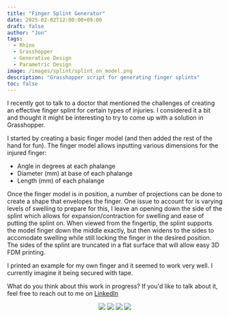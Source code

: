 ```yaml
---
title: "Finger Splint Generator"
date: 2025-02-02T12:00:00+09:00
draft: false
author: "Jon"
tags:
  - Rhino
  - Grasshopper
  - Generative Design
  - Parametric Design
image: /images/splint/splint_on_model.png
description: "Grasshopper script for generating finger splints"
toc: false
---
```


I recently got to talk to a doctor that mentioned the challenges of creating an effective finger splint for certain types of injuries. I considered it a bit and thought it might be interesting to try to come up with a solution in Grasshopper. 

I started by creating a basic finger model (and then added the rest of the hand for fun). The finger model allows inputting various dimensions for the injured finger:
- Angle in degrees at each phalange
- Diameter (mm) at base of each phalange
- Length (mm) of each phalange

Once the finger model is in position, a number of projections can be done to create a shape that envelopes the finger. One issue to account for is varying levels of swelling to prepare for this, I leave an opening down the side of the splint which allows for expansion/contraction for swelling and ease of putting the splint on. When viewed from the fingertip, the splint supports the model finger down the middle exactly, but then widens to the sides to accomodate swelling while still locking the finger in the desired position. The sides of the splint are truncated in a flat surface that will allow easy 3D FDM printing.

I printed an example for my own finger and it seemed to work very well. I currently imagine it being secured with tape.

What do you think about this work in progress? If you'd like to talk about it, feel free to reach out to me on [LinkedIn](https://www.linkedin.com/in/jonathangarrison/)

<p align="center">
    <img src="/images/splint/gh_screen.png" />
    <img src="/images/splint/measuring.png" />
    <img src="/images/splint/prusa_bed.png" />
    <img src="/images/splint/printed_splint.png" />
</p>